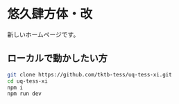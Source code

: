 # 悠久肆方体・改

新しいホームページです。

## ローカルで動かしたい方

```bash
git clone https://github.com/tktb-tess/uq-tess-xi.git
cd uq-tess-xi
npm i
npm run dev
```
